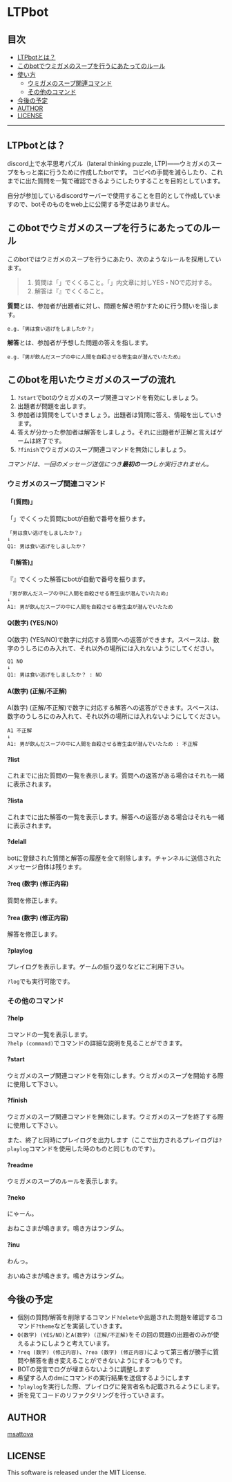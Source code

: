 # LTPbot

## 目次

+ [LTPbotとは？](#LTPbotとは？)
+ [このbotでウミガメのスープを行うにあたってのルール](#このbotでウミガメのスープを行うにあたってのルール)
+ [使い方](#使い方)
  - [ウミガメのスープ関連コマンド](#ウミガメのスープ関連コマンド)
  - [その他のコマンド](#その他のコマンド)
+ [今後の予定](#今後の予定)
+ [AUTHOR](#AUTHOR)
+ [LICENSE](#LICENSE)
___

## LTPbotとは？

discord上で水平思考パズル（lateral thinking puzzle, LTP)――ウミガメのスープをもっと楽に行うために作成したbotです。
コピペの手間を減らしたり、これまでに出た質問を一覧で確認できるようにしたりすることを目的としています。

自分が参加しているdiscordサーバーで使用することを目的として作成していますので、botそのものをweb上に公開する予定はありません。

## このbotでウミガメのスープを行うにあたってのルール

このbotではウミガメのスープを行うにあたり、次のようなルールを採用しています。

> 1. 質問は「」でくくること。「」内文章に対しYES・NOで応対する。
> 2. 解答は『』でくくること。

**質問**とは、参加者が出題者に対し、問題を解き明かすために行う問いを指します。  
~~~
e.g.「男は食い逃げをしましたか？」
~~~
**解答**とは、参加者が予想した問題の答えを指します。
~~~
e.g.『男が飲んだスープの中に人間を自殺させる寄生虫が潜んでいたため』
~~~

## このbotを用いたウミガメのスープの流れ

1. `?start`でbotのウミガメのスープ関連コマンドを有効にしましょう。
2. 出題者が問題を出します。
3. 参加者は質問をしていきましょう。出題者は質問に答え、情報を出していきます。
4. 答えが分かった参加者は解答をしましょう。それに出題者が正解と言えばゲームは終了です。
5. `?finish`でウミガメのスープ関連コマンドを無効にしましょう。

*コマンドは、一回のメッセージ送信につき**最初の一つ**しか実行されません。*

### ウミガメのスープ関連コマンド

#### 「(質問)」

「」でくくった質問にbotが自動で番号を振ります。

~~~
「男は食い逃げをしましたか？」
↓
Q1: 男は食い逃げをしましたか？
~~~

#### 『(解答)』

『』でくくった解答にbotが自動で番号を振ります。

~~~
『男が飲んだスープの中に人間を自殺させる寄生虫が潜んでいたため』
↓
A1: 男が飲んだスープの中に人間を自殺させる寄生虫が潜んでいたため
~~~

#### Q(数字) (YES/NO)

Q(数字) (YES/NO)で数字に対応する質問への返答ができます。スペースは、数字のうしろにのみ入れて、それ以外の場所には入れないようにしてください。

~~~
Q1 NO
↓
Q1: 男は食い逃げをしましたか？ : NO
~~~

#### A(数字) (正解/不正解)

A(数字) (正解/不正解)で数字に対応する解答への返答ができます。スペースは、数字のうしろにのみ入れて、それ以外の場所には入れないようにしてください。

~~~
A1 不正解
↓
A1: 男が飲んだスープの中に人間を自殺させる寄生虫が潜んでいたため : 不正解
~~~

#### ?list

これまでに出た質問の一覧を表示します。質問への返答がある場合はそれも一緒に表示されます。

#### ?lista

これまでに出た解答の一覧を表示します。解答への返答がある場合はそれも一緒に表示されます。

#### ?delall

botに登録された質問と解答の履歴を全て削除します。チャンネルに送信されたメッセージ自体は残ります。

#### ?req (数字) (修正内容)

質問を修正します。

#### ?rea (数字) (修正内容)

解答を修正します。

#### ?playlog

プレイログを表示します。ゲームの振り返りなどにご利用下さい。

`?log`でも実行可能です。

### その他のコマンド

#### ?help

コマンドの一覧を表示します。  
`?help (command)`でコマンドの詳細な説明を見ることができます。

#### ?start

ウミガメのスープ関連コマンドを有効にします。ウミガメのスープを開始する際に使用して下さい。

#### ?finish

ウミガメのスープ関連コマンドを無効にします。ウミガメのスープを終了する際に使用して下さい。

また、終了と同時にプレイログを出力します（ここで出力されるプレイログは`?playlog`コマンドを使用した時のものと同じものです）。

#### ?readme

ウミガメのスープのルールを表示します。

#### ?neko

にゃーん。

おねこさまが鳴きます。鳴き方はランダム。

#### ?inu

わんっ。

おいぬさまが鳴きます。鳴き方はランダム。

## 今後の予定

+ 個別の質問/解答を削除するコマンド`?delete`や出題された問題を確認するコマンド`?theme`などを実装していきます。
+ `Q(数字) (YES/NO)`と`A(数字) (正解/不正解)`をその回の問題の出題者のみが使えるようにしようと考えています。
+ `?req (数字) (修正内容)`、`?rea (数字) (修正内容)`によって第三者が勝手に質問や解答を書き変えることができないようにするつもりです。
+ BOTの発言でログが埋まらないように調整します
+ 希望する人のdmにコマンドの実行結果を送信するようにします
+ `?playlog`を実行した際、プレイログに発言者名も記載されるようにします。
+ 折を見てコードのリファクタリングを行っていきます。

## AUTHOR

[msattova](https://github.com/msattova)

## LICENSE

This software is released under the MIT License.
